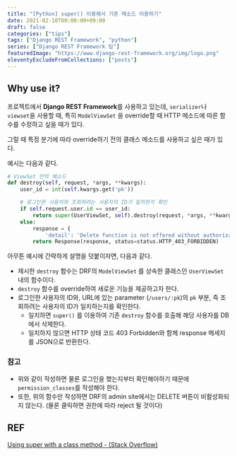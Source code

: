 ```yaml
---
title: "[Python] super() 이용해서 기존 메소드 이용하기"
date: 2021-02-10T00:00:00+09:00
draft: false
categories: ["tips"]
tags: ["Django REST Framework", "python"]
series: ["Django REST Framework 팁"]
featuredImage: "https://www.django-rest-framework.org/img/logo.png"
eleventyExcludeFromCollections: ["posts"]
---
```


## Why use it?

프로젝트에서 **Django REST Framework**를 사용하고 있는데, `serializer`나 `viewset`을 사용할 때, 특히 `ModelViewSet` 을 override할 때 HTTP 메소드에 따른 함수를 수정하고 싶을 때가 있다.

그럴 때 특정 분기에 따라 override하기 전의 클래스 메소드를 사용하고 싶은 때가 있다.

예시는 다음과 같다.

```python
# ViewSet 안의 메소드
def destroy(self, request, *args, **kwargs):
    user_id = int(self.kwargs.get('pk'))

    # 로그인한 사용자와 조회하려는 사용자의 ID가 일치한지 확인
    if self.request.user.id == user_id:
        return super(UserViewSet, self).destroy(request, *args, **kwargs)
    else:
        response = {
            'detail': 'Delete function is not offered without authorization as the owner.'}
        return Response(response, status=status.HTTP_403_FORBIDDEN)
```

아무튼 예시에 간략하게 설명을 덧붙이자면, 다음과 같다.

- 제시한 `destroy` 함수는 DRF의 `ModelViewSet` 를 상속한 클래스인 `UserViewSet` 내의 함수이다.
- `destroy` 함수를 override하여 새로운 기능을 제공하고자 한다.
- 로그인한 사용자의 ID와, URL에 있는 parameter (`/users/:pk`)의 `pk` 부분, 즉 조회하려는 사용자의 ID가 일치하는지를 확인한다.
  - 일치하면 `super()` 를 이용하여 기존 `destroy` 함수를 호출해 해당 사용자를 DB에서 삭제한다.
  - 일치하지 않으면 HTTP 상태 코드 403 Forbidden와 함께 response 메세지를 JSON으로 반환한다.

### 참고

- 위와 같이 작성하면 물론 로그인을 했는지부터 확인해야하기 때문에 `permission_classes`를 작성해야 한다.
- 또한, 위의 함수만 작성하면 DRF의 admin site에서는 DELETE 버튼이 비활성화되지 않는다. (물론 클릭하면 권한에 따라 reject 될 것이다)

## REF

[Using super with a class method - (Stack Overflow)](https://stackoverflow.com/questions/1817183/using-super-with-a-class-method)
